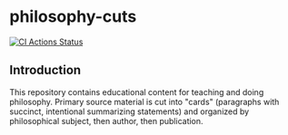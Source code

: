 # philosophy-cuts

[![CI Actions Status](https://github.com/mitchelldyer01/philosophy-cuts/workflows/CI/badge.svg)](https://github.com/mitchelldyer01/philosophy-cuts/actions)

## Introduction

This repository contains educational content for teaching and doing philosophy.
Primary source material is cut into "cards" (paragraphs with succinct,
intentional summarizing statements) and organized by philosophical subject,
then author, then publication.
